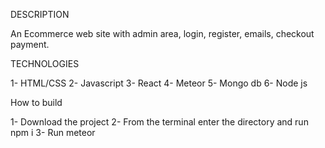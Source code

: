 DESCRIPTION

An Ecommerce web site with admin area, login, register, emails, checkout payment. 

TECHNOLOGIES

1- HTML/CSS
2- Javascript
3- React
4- Meteor
5- Mongo db
6- Node js

How to build

1- Download the project 
2- From the terminal enter the directory and run npm i
3- Run meteor
